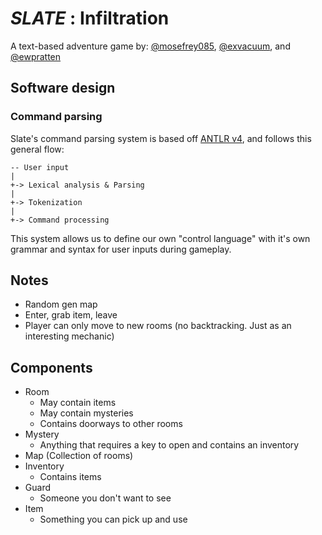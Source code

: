 # *SLATE* : Infiltration
A text-based adventure game by: [@mosefrey085](https://github.com/mosefrey085), [@exvacuum](https://github.com/exvacuum), and [@ewpratten](https://github.com/ewpratten)

## Software design

### Command parsing
Slate's command parsing system is based off [ANTLR v4](https://www.antlr.org/), and follows this general flow:
```
-- User input
|
+-> Lexical analysis & Parsing
|
+-> Tokenization
|
+-> Command processing
```

This system allows us to define our own "control language" with it's own grammar and syntax for user inputs during gameplay. 


## Notes
 - Random gen map
 - Enter, grab item, leave
 - Player can only move to new rooms (no backtracking. Just as an interesting mechanic)

## Components
 - Room
   - May contain items
   - May contain mysteries
   - Contains doorways to other rooms
 - Mystery
   - Anything that requires a key to open and contains an inventory
 - Map (Collection of rooms)
 - Inventory
   - Contains items
 - Guard
   - Someone you don't want to see
 - Item
   - Something you can pick up and use
